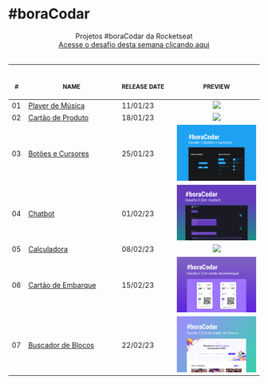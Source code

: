# #boraCodar

<p align="center">
    Projetos #boraCodar da Rocketseat <br>
    <a href="https://boracodar.dev">Acesse o desafio desta semana clicando aqui</a><br>
    <br><table>
    <thead>
        <tr>
            <th align="center">
                <img width="20" height="1"> 
                <p>
                    <small>#</small>
                </p>
            </th>
            <th align="center">
                <img width="300" height="1"> 
                <p> 
                    <small>
                        NAME
                    </small>
                </p>
            </th>
            <th align="left">
                <img width="140" height="1">
                <p align="left"> 
                    <small>
                    RELEASE DATE
                    </small>
                </p>
            </th>
            <th align="center">
                <img width="201" height="1">
                <p align="center"> 
                    <small>
                    PREVIEW
                    </small>
                </p>
            </th>
        </tr>
    </thead>
    <tbody>
        <tr>
            <td>01</td>
            <td><a href="1-music-player">Player de Música</a></td>
            <td>11/01/23</td>
            <td align="center">
            <a href="1-music-player"><img width="300px" src="1-music-player/banner.png" /></a></td>
        </tr>
        <tr>
            <td>02</td>
            <td><a href="2-product-card">Cartão de Produto</a></td>
            <td>18/01/23</td>
            <td align="center"><a href="2-product-card"><img width="300px" src="2-product-card/banner.png" /></a></td>
        </tr>
        <tr>
            <td>03</td>
            <td><a href="3-buttons-cursors">Botões e Cursores</a></td>
            <td>25/01/23</td>
            <td align="center"><a href="3-buttons-cursors"><img width="300px" src="3-buttons-cursors/banner.png" /></a></td>
        </tr>
        <tr>
            <td>04</td>
            <td><a href="4-chatbot">Chatbot</a></td>
            <td>01/02/23</td>
            <td align="center"><a href="4-chatbot"><img width="300px" src="4-chatbot/banner.png" /></a></td>
        </tr>
        <tr>
            <td>05</td>
            <td><a href="5-calculator">Calculadora</a></td>
            <td>08/02/23</td>
            <td align="center"><a href="5-calculator"><img width="300px" src="5-calculator/banner.png" /></a></td>
        </tr>
        <tr>
            <td>06</td>
            <td><a href="6-boarding-pass">Cartão de Embarque</a></td>
            <td>15/02/23</td>
            <td align="center" ><a href="6-boarding-pass"><img width="300px" src="6-boarding-pass/banner.png" /></a></td>
        </tr>
        <tr>
            <td>07</td>
            <td><a href="7-carnival-search">Buscador de Blocos</a></td>
            <td>22/02/23</td>
            <td align="center" ><a href="7-carnival-search"><img width="300px" src="7-carnival-search/banner.png" /></a></td>
        </tr>
    </tbody>
</table></p>
